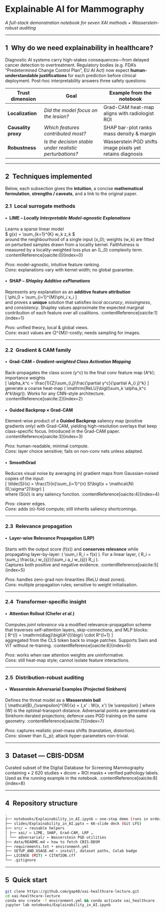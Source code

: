 # Explainable AI for Mammography  
*A full-stack demonstration notebook for seven XAI methods + Wasserstein-robust auditing*

---

## 1 Why do we need explainability in healthcare?

Diagnostic AI systems carry high-stakes consequences—from delayed cancer
detection to overtreatment.  Regulatory bodies (e.g. FDA’s “Predetermined
Change Control Plan”, EU AI Act) now expect **human-understandable
justifications** for each prediction before clinical deployment.  Post-hoc
interpretability answers three safety questions:

| Trust dimension | Goal | Example from the notebook |
|-----------------|------|---------------------------|
| **Localization** | *Did the model focus on the lesion?* | Grad-CAM heat-map aligns with radiologist ROI |
| **Causality proxy** | *Which features contributed most?* | SHAP bar-plot ranks mass density & margin |
| **Robustness** | *Is the decision stable under realistic perturbations?* | Wasserstein PGD shifts image pixels yet retains diagnosis |

---

## 2 Techniques implemented

Below, each subsection gives the **intuition**, a concise **mathematical
formulation**, **strengths / caveats**, and a link to the original paper.

### 2.1 Local surrogate methods

#### • LIME – *Locally Interpretable Model-agnostic Explanations*  
Learns a sparse linear model  
$
g(x) = \sum_{k=1}^{K} w_k z_k
$  
around the neighbourhood of a single input \(x_0\); weights \(w_k\) are fitted
on perturbed samples drawn from a locality kernel.  Faithfulness is measured
by a locality-weighted loss plus an \(L_0\) complexity term. :contentReference[oaicite:0]{index=0}

*Pros*: model-agnostic, intuitive feature ranking.  
*Cons*: explanations vary with kernel width; no global guarantee.

#### • SHAP – *SHapley Additive exPlanations*  
Represents any explanation as an **additive feature attribution**  
\[
\phi_0 + \sum_{i=1}^{M}\phi_i x_i
\]  
and proves a **unique** solution that satisfies *local accuracy*, *missingness*,
and *consistency*.  Shapley values approximate the expected marginal
contribution of each feature over all coalitions. :contentReference[oaicite:1]{index=1}

*Pros*: unified theory, local & global views.  
*Cons*: exact values are \(2^{M}\)-costly; needs sampling for images.

---

### 2.2 Gradient & CAM family

#### • Grad-CAM – *Gradient-weighted Class Activation Mapping*  
Back-propagates the class score \(y^c\) to the final conv feature map
\(A^k\); importance weights  
\[
\alpha_k^c = \frac{1}{Z}\sum_{i,j}\frac{\partial y^c}{\partial A_{i j}^k}
\]  
generate a coarse heat-map \( \mathrm{ReLU}\bigl(\sum_k \alpha_k^c A^k\bigr)\).
Works for any CNN-style architecture. :contentReference[oaicite:2]{index=2}

#### • Guided Backprop × Grad-CAM  
Element-wise product of a **Guided Backprop** saliency map (positive
gradients only) with Grad-CAM, yielding high-resolution overlays that keep
class-specific focus.  Introduced in the Grad-CAM paper. :contentReference[oaicite:3]{index=3}

*Pros*: human-readable, minimal compute.  
*Cons*: layer choice sensitive; fails on non-conv nets unless adapted.

#### • SmoothGrad  
Reduces visual noise by averaging \(n\) gradient maps from Gaussian-noised
copies of the input:  
\[
\tilde{S}(x) = \frac{1}{n}\sum_{i=1}^{n} S\!\bigl(x + \mathcal{N}(0,\sigma^2)\bigr)
\]  
where \(S(x)\) is any saliency function. :contentReference[oaicite:4]{index=4}

*Pros*: clearer edges.  
*Cons*: adds \(n\)-fold compute; still inherits saliency shortcomings.

---

### 2.3 Relevance propagation

#### • Layer-wise Relevance Propagation (LRP)  
Starts with the output score \(f(x)\) and **conserves relevance** while
propagating layer-by-layer: \( \sum_i R_i = f(x) \).  For a linear layer,
\( R_i = \sum_j \frac{a_i w_{ij}}{\sum_i a_i w_{ij}} R_j \).  
Captures both positive and negative evidence. :contentReference[oaicite:5]{index=5}

*Pros*: handles zero-grad non-linearities (ReLU dead zones).  
*Cons*: multiple propagation rules; sensitive to weight initialisation.

---

### 2.4 Transformer-specific insight

#### • Attention Rollout (Chefer *et al.*)  
Computes *joint relevance* via a modified relevance-propagation scheme that
traverses self-attention layers, skip-connections, and MLP blocks:  
\[
R^{l} = \mathrm{diag}\bigl(A^{l}\bigr) \cdot R^{l+1}
\]  
aggregated from the CLS token back to image patches.  Supports Swin and ViT
without re-training. :contentReference[oaicite:6]{index=6}

*Pros*: works when raw attention weights are uninformative.  
*Cons*: still heat-map style; cannot isolate feature interactions.

---

### 2.5 Distribution-robust auditing

#### • Wasserstein Adversarial Examples (Projected Sinkhorn)  
Defines the threat model as a **Wasserstein ball**  
\[
\mathcal{B}_{\varepsilon}^{W}(x) = \{\,x' : W(x, x') \le \varepsilon\}
\]
where \(W\) is the optimal-transport distance.  Adversarial points are
generated via Sinkhorn-iterated projections; defence uses PGD training on the
same geometry. :contentReference[oaicite:7]{index=7}

*Pros*: captures realistic pixel-mass shifts (translation, distortion).  
*Cons*: slower than \(L_p\); attack hyper-parameters non-trivial.

---

## 3 Dataset — CBIS-DDSM

Curated subset of the Digital Database for Screening Mammography containing
• 2 620 studies • dicom + ROI masks • verified pathology labels.  
Used as the running example in the notebook. :contentReference[oaicite:8]{index=8}

---

## 4 Repository structure
```bash
.
├── notebooks/Explainability_in_AI.ipynb ← one-stop demo (runs in order above)
├── slides/Explainability_in_AI.pptx ← 66-slide deck (Git LFS)
├── src/ ← reusable helpers
│ ├── xai/ ← LIME, SHAP, Grad-CAM, LRP …
│ └── adversarial/ ← Wasserstein PGD utilities
├── data/README.md ← how to fetch CBIS-DDSM
├── requirements.txt • environment.yml
├── SETUP_AND_USAGE.md ← install, dataset paths, Colab badge
├── LICENSE (MIT) • CITATION.cff
└── .gitignore

```
---

## 5 Quick start

```bash
git clone https://github.com/gap48/xai-healthcare-lecture.git
cd xai-healthcare-lecture
conda env create -f environment.yml && conda activate xai_healthcare
jupyter lab notebooks/Explainability_in_AI.ipynb
```
